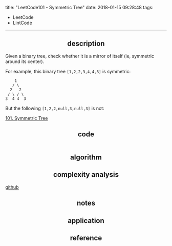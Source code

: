 title: "LeetCode101 - Symmetric Tree"
date: 2018-01-15 09:28:48
tags:
- LeetCode
- LintCode
---


## <center> description </center>

Given a binary tree, check whether it is a mirror of itself (ie, symmetric around its center).

For example, this binary tree `[1,2,2,3,4,4,3]` is symmetric:

```
    1
   / \
  2   2
 / \ / \
3  4 4  3

```
But the following `[1,2,2,null,3,null,3]` is not:

[101. Symmetric Tree](https://leetcode.com/problems/symmetric-tree/description/)

## <center> code </center>

```java

```

<!--more-->

## <center> algorithm </center>

## <center> complexity analysis </center>

[github]()

## <center> notes </center>
## <center> application </center>
## <center> reference </center>
